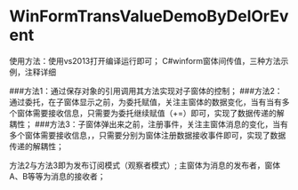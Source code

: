 # WinFormTransValueDemoByDelOrEvent
使用方法：使用vs2013打开编译运行即可；
C#winform窗体间传值，三种方法示例，注释详细

###方法1：通过保存对象的引用调用其方法实现对子窗体的控制；
###方法2：通过委托，在子窗体显示之前，为委托赋值，关注主窗体的数据变化，当有当有多个窗体需要接收信息，只需要为委托继续赋值（+=）即可，实现了数据传递的解耦性；
###方法3：子窗体弹出来之前，注册事件，关注主窗体消息的变化，当有多个窗体需要接收信息，，只需要分别为窗体注册数据接收事件即可，实现了数据传递的解耦性；

方法2与方法3即为发布订阅模式（观察者模式）;
主窗体为消息的发布者，窗体A、B等等为消息的接收者；

